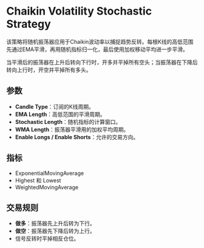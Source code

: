 # Chaikin Volatility Stochastic Strategy

该策略将随机振荡器应用于Chaikin波动率以捕捉趋势反转。每根K线的高低范围先通过EMA平滑，再用随机指标归一化，最后使用加权移动平均进一步平滑。

当平滑后的振荡器在上升后转向下行时，开多并平掉所有空头；当振荡器在下降后转向上行时，开空并平掉所有多头。

## 参数
- **Candle Type**：订阅的K线周期。
- **EMA Length**：高低范围的平滑周期。
- **Stochastic Length**：随机指标的计算窗口。
- **WMA Length**：振荡器平滑用的加权平均周期。
- **Enable Longs / Enable Shorts**：允许的交易方向。

## 指标
- ExponentialMovingAverage
- Highest 和 Lowest
- WeightedMovingAverage

## 交易规则
- **做多**：振荡器先上升后转为下行。
- **做空**：振荡器先下降后转为上行。
- 信号反转时平掉相反仓位。
